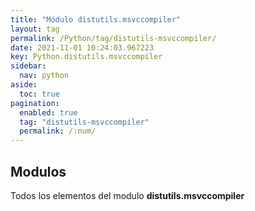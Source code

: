 ```yaml
---
title: "Módulo distutils.msvccompiler"
layout: tag
permalink: /Python/tag/distutils-msvccompiler/
date: 2021-11-01 10:24:03.967223
key: Python.distutils.msvccompiler
sidebar: 
  nav: python
aside: 
  toc: true
pagination: 
  enabled: true
  tag: "distutils-msvccompiler"
  permalink: /:num/
---
```


<h2>Modulos</h2>
Todos los elementos del modulo <strong>distutils.msvccompiler</strong>
